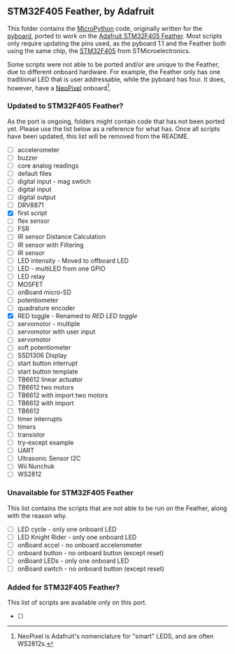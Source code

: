 ## STM32F405 Feather, by Adafruit

This folder contains the [MicroPython](https://micropython.org) code, originally written for the [pyboard](https://docs.micropython.org/en/latest/pyboard/quickref.html), ported to work on the [Adafruit STM32F405 Feather](https://www.adafruit.com/product/4382). Most scripts only require updating the pins used, as the pyboard 1.1 and the Feather both using the same chip, the [STM32F405](https://www.st.com/en/microcontrollers-microprocessors/stm32f405-415.html) from STMicroelectronics.

Some scripts were not able to be ported and/or are unique to the Feather, due to different onboard hardware. For example, the Feather only has one traditional LED that is user addressable, while the pyboard has four. It does, however, have a [NeoPixel](https://learn.adafruit.com/adafruit-neopixel-uberguide/the-magic-of-neopixels) onboard[^1].

[^1]: NeoPixel is Adafruit's nomenclature for "smart" LEDS, and are often WS2812s.


### Updated to STM32F405 Feather?
As the port is ongoing, folders might contain code that has not been ported yet. Please use the list below as a reference for what has. Once all scripts have been updated, this list will be removed from the README.

-[ ] accelerometer    
-[ ] buzzer    
-[ ] core analog readings    
-[ ] default files    
-[ ] digital input - mag swtich    
-[ ] digital input    
-[ ] digital output    
-[ ] DRV8871    
-[x] first script    
-[ ] flex sensor    
-[ ] FSR    
-[ ] IR sensor Distance Calculation    
-[ ] IR sensor with Filtering    
-[ ] IR sensor  
-[ ] LED intensity - Moved to offboard LED
-[ ] LED - multiLED from one GPIO      
-[ ] LED relay    
-[ ] MOSFET      
-[ ] onBoard micro-SD    
-[ ] potentiometer    
-[ ] quadrature encoder    
-[x] RED toggle - Renamed to *RED LED toggle*    
-[ ] servomotor - multiple    
-[ ] servomotor with user input    
-[ ] servomotor    
-[ ] soft potentiometer    
-[ ] SSD1306 Display    
-[ ] start button interrupt    
-[ ] start button template    
-[ ] TB6612 linear actuator    
-[ ] TB6612 two motors    
-[ ] TB6612 with import two motors    
-[ ] TB6612 with import    
-[ ] TB6612    
-[ ] timer interrupts    
-[ ] timers    
-[ ] transistor    
-[ ] try-except example    
-[ ] UART    
-[ ] Ultrasonic Sensor I2C    
-[ ] Wii Nunchuk    
-[ ] WS2812

### Unavailable for STM32F405 Feather
This list contains the scripts that are not able to be run on the Feather, along with the reason why. 

-[ ] LED cycle - only one onboard LED
-[ ] LED Knight Rider - only one onboard LED
-[ ] onBoard accel - no onboard accelerometer
-[ ] onboard button  - no onboard button (except reset)
-[ ] onBoard LEDs - only one onboard LED
-[ ] onBoard switch - no onboard button (except reset)

### Added for STM32F405 Feather?
This list of scripts are available only on this port.

-[ ] 